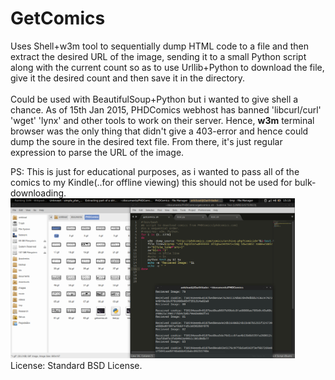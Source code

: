 # GetComics
Uses Shell+w3m tool to sequentially dump HTML code to a file and then extract the desired URL of the image, sending it to a small Python script along with the current count so as to use Urllib+Python to
download the file, give it the desired count and then save it in the directory.
<br><br>
Could be used with BeautifulSoup+Python but i wanted to give shell a chance. As of 15th Jan 2015, PHDComics webhost has banned 'libcurl/curl' 'wget' 'lynx' and other tools to work on their server.
Hence, <b>w3m</b> terminal browser was the only thing that didn't give a 403-error and hence could dump the soure in the desired text file. From there, it's just regular expression to parse the URL of the image.

PS: This is just for educational purposes, as i wanted to pass all of the comics to my Kindle(..for offline viewing) this should not be used for bulk-downloading.
<img height=256 width=455 src="test.png"> 
<br>License: Standard BSD License.

